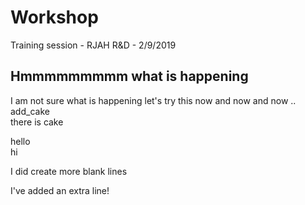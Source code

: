 # Workshop
 Training session - RJAH R&D - 2/9/2019
## Hmmmmmmmmm what is happening
I am not sure what is happening
let's try this now
and now
and now ..  
add_cake  
there is cake  
  
  
hello  
hi
  
I did create more blank lines  

I've added an extra line!
